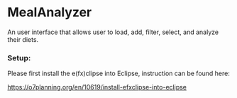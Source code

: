 # MealAnalyzer
 
An user interface that allows user to load, add, filter, select, and analyze their diets.

### Setup:
Please first install the e(fx)clipse into Eclipse, instruction can be found here:

https://o7planning.org/en/10619/install-efxclipse-into-eclipse
